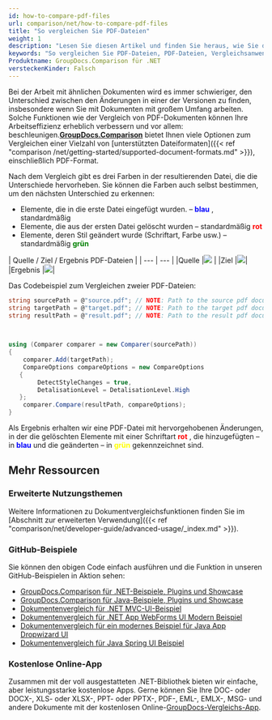 ```yaml
---
id: how-to-compare-pdf-files
url: comparison/net/how-to-compare-pdf-files
title: "So vergleichen Sie PDF-Dateien"
weight: 1
description: "Lesen Sie diesen Artikel und finden Sie heraus, wie Sie den GroupDocs.Comparison für .NET verwenden können, um Unterschiede in PDF-Dateien zu finden. Außerdem finden Sie in diesem Artikel eine Option, um dieses Produkt in Ihrer Produktion zu verwenden"
keywords: "So vergleichen Sie PDF-Dateien, PDF-Dateien, Vergleichsanwendungsfall, PDF-Dateien vergleichen"
Produktname: GroupDocs.Comparison für .NET
versteckenKinder: Falsch
---
```

Bei der Arbeit mit ähnlichen Dokumenten wird es immer schwieriger, den Unterschied zwischen den Änderungen in einer der Versionen zu finden, insbesondere wenn Sie mit Dokumenten mit großem Umfang arbeiten. Solche Funktionen wie der Vergleich von PDF-Dokumenten können Ihre Arbeitseffizienz erheblich verbessern und vor allem: beschleunigen.**[GroupDocs.Comparison](https://products.groupdocs.com/comparison/net)** bietet Ihnen viele Optionen zum Vergleichen einer Vielzahl von [unterstützten Dateiformaten]({{< ref "comparison /net/getting-started/supported-document-formats.md" >}}), einschließlich PDF-Format.

Nach dem Vergleich gibt es drei Farben in der resultierenden Datei, die die Unterschiede hervorheben. Sie können die Farben auch selbst bestimmen, um den nächsten Unterschied zu erkennen:

* Elemente, die in die erste Datei eingefügt wurden. – <font color="blue">**blau**</font> , standardmäßig
* Elemente, die aus der ersten Datei gelöscht wurden – standardmäßig <font color="red">**rot**</font>
* Elemente, deren Stil geändert wurde (Schriftart, Farbe usw.) – standardmäßig <font color="green">**grün**</font>

| Quelle / Ziel / Ergebnis PDF-Dateien |
| --- | --- |
|Quelle |![](Vergleich/net/images/how-to-compare-pdf-1.png) |
|Ziel |![](comparison/net/images/how-to-compare-pdf-2.png)|
|Ergebnis |![](comparison/net/images/how-to-compare-pdf-3.png)|

Das Codebeispiel zum Vergleichen zweier PDF-Dateien:

```csharp
string sourcePath = @"source.pdf"; // NOTE: Path to the source pdf document 
string targetPath = @"target.pdf"; // NOTE: Path to the target pdf document 
string resultPath = @"result.pdf"; // NOTE: Path to the result pdf document       

            

using (Comparer comparer = new Comparer(sourcePath))
{
    comparer.Add(targetPath);
    CompareOptions compareOptions = new CompareOptions
   {
        DetectStyleChanges = true,
        DetalisationLevel = DetalisationLevel.High
   };
    comparer.Compare(resultPath, compareOptions);
}
```

Als Ergebnis erhalten wir eine PDF-Datei mit hervorgehobenen Änderungen, in der die gelöschten Elemente mit einer Schriftart <font color="red">**rot**</font> , die hinzugefügten – in <font color="blue">**blau**</font> und die geänderten – in <font color="yellow">**grün**</font> gekennzeichnet sind.

## Mehr Ressourcen
### Erweiterte Nutzungsthemen
Weitere Informationen zu Dokumentvergleichsfunktionen finden Sie im [Abschnitt zur erweiterten Verwendung]({{< ref "comparison/net/developer-guide/advanced-usage/_index.md" >}}).

### GitHub-Beispiele
Sie können den obigen Code einfach ausführen und die Funktion in unseren GitHub-Beispielen in Aktion sehen:
* [GroupDocs.Comparison für .NET-Beispiele, Plugins und Showcase](https://github.com/groupdocs-comparison/GroupDocs.Comparison-for-.NET)
* [GroupDocs.Comparison für Java-Beispiele, Plugins und Showcase](https://github.com/groupdocs-comparison/GroupDocs.Comparison-for-Java)
* [Dokumentenvergleich für .NET MVC-UI-Beispiel](https://github.com/groupdocs-comparison/GroupDocs.Comparison-for-.NET-MVC)
* [Dokumentenvergleich für .NET App WebForms UI Modern Beispiel](https://github.com/groupdocs-comparison/GroupDocs.Comparison-for-.NET-WebForms)
* [Dokumentenvergleich für ein modernes Beispiel für Java App Dropwizard UI](https://github.com/groupdocs-comparison/GroupDocs.Comparison-for-Java-Dropwizard)
* [Dokumentenvergleich für Java Spring UI Beispiel](https://github.com/groupdocs-comparison/GroupDocs.Comparison-for-Java-Spring)
    

### Kostenlose Online-App
Zusammen mit der voll ausgestatteten .NET-Bibliothek bieten wir einfache, aber leistungsstarke kostenlose Apps.
Gerne können Sie Ihre DOC- oder DOCX-, XLS- oder XLSX-, PPT- oder PPTX-, PDF-, EML-, EMLX-, MSG- und andere Dokumente mit der kostenlosen Online-[GroupDocs-Vergleichs-App](https://products.groupdocs.app/comparison ).

